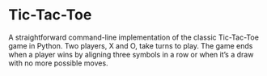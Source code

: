 # Tic-Tac-Toe
A straightforward command-line implementation of the classic Tic-Tac-Toe game in Python. Two players, X and O, take turns to play. The game ends when a player wins by aligning three symbols in a row or when it’s a draw with no more possible moves.
